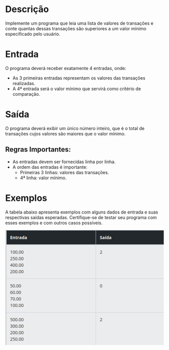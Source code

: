 # Descrição 
Implemente um programa que leia uma lista de valores de transações e conte quantas dessas transações são superiores a um valor mínimo especificado pelo usuário.

# Entrada
O programa deverá receber exatamente 4 entradas, onde:
- As 3 primeiras entradas representam os valores das transações realizadas.
- A 4ª entrada será o valor mínimo que servirá como critério de comparação.


# Saída
O programa deverá exibir um único número inteiro, que é o total de transações cujos valores são maiores que o valor mínimo.

## Regras Importantes:
- As entradas devem ser fornecidas linha por linha.
- A ordem das entradas é importante:
    - Primeiras 3 linhas: valores das transações.
    - 4ª linha: valor mínimo.


# Exemplos
A tabela abaixo apresenta exemplos com alguns dados de entrada e suas respectivas saídas esperadas. Certifique-se de testar seu programa com esses exemplos e com outros casos possíveis.

![Exemplos a serem testados](Exemplo.png)